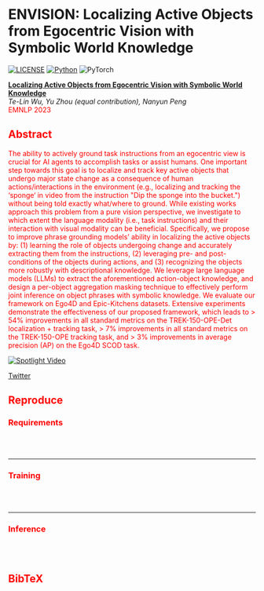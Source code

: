 # ENVISION: Localizing Active Objects from Egocentric Vision with Symbolic World Knowledge
[![LICENSE](https://img.shields.io/badge/license-MIT-green)](./LICENSE)
[![Python](https://img.shields.io/badge/python-3.6-blue)](https://www.python.org/)
![PyTorch](https://img.shields.io/badge/pytorch-1.5-yellow)


**[Localizing Active Objects from Egocentric Vision with Symbolic World Knowledge](https://arxiv.org/pdf/2310.15066v1.pdf)**<br>
<em>Te-Lin Wu<sup>*</sup>, Yu Zhou<sup>*</sup> (equal contribution), Nanyun Peng</em> <font color="red"> <br/>
EMNLP 2023 <br>

## Abstract
The ability to actively ground task instructions from an egocentric view is crucial for AI agents to accomplish tasks or assist humans. One important step towards this goal is to localize and track key active objects that undergo major state change as a consequence of human actions/interactions in the environment (e.g., localizing and tracking the ‘sponge‘ in video from the instruction "Dip the sponge into the bucket.") without being told exactly what/where to ground. While existing works approach this problem from a pure vision perspective, we investigate to which extent the language modality (i.e., task instructions) and their interaction with visual modality can be beneficial. Specifically, we propose to improve phrase grounding models’ ability in localizing the active objects by: (1) learning the role of objects undergoing change and accurately extracting them from the instructions, (2) leveraging pre- and post-conditions of the objects during actions, and (3) recognizing the objects more robustly with descriptional knowledge. We leverage large language models (LLMs) to extract the aforementioned action-object knowledge, and design a per-object aggregation masking technique to effectively perform joint inference on object phrases with
symbolic knowledge. We evaluate our framework on Ego4D and Epic-Kitchens datasets. Extensive experiments demonstrate the effectiveness of our proposed framework, which leads to > 54% improvements in all standard metrics on the TREK-150-OPE-Det localization + tracking task, > 7% improvements in all standard metrics on the TREK-150-OPE tracking task, and > 3% improvements in average precision (AP) on the Ego4D SCOD task.

[![Spotlight Video](https://i.stack.imgur.com/timXlgh.png)](https://www.youtube.com/watch?v=t_yDXUriRZo)

[Twitter](https://x.com/yu_bryan_zhou/status/1717724445715128628?s=20)<br>

## Reproduce
### Requirements

<br><br>

---

### Training

<br><br>

---

### Inference

<br><br>



## BibTeX

